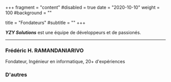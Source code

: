 +++
fragment = "content"
#disabled = true
date = "2020-10-10"
weight = 100
#background = ""

title = "Fondateurs"
#subtitle = ""
+++

***YZY Solutions*** est une équipe de développeurs et de passionés.

---

### Frédéric H. RAMANDANIARIVO
Fondateur, Ingénieur en informatique, 20+ d'expériences

### D'autres
